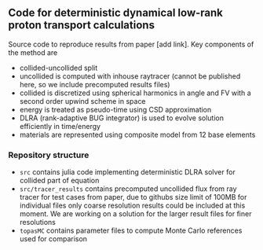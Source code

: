 ## Code for deterministic dynamical low-rank proton transport calculations
Source code to reproduce results from paper [add link]. Key components of the method are
- collided-uncollided split
- uncollided is computed with inhouse raytracer (cannot be published here, so we include precomputed results files)
- collided is discretized using spherical harmonics in angle and FV with a second order upwind scheme in space
- energy is treated as pseudo-time using CSD approximation
- DLRA (rank-adaptive BUG integrator) is used to evolve solution efficiently in time/energy 
- materials are represented using composite model from 12 base elements

### Repository structure
- `src` contains julia code implementing deterministic DLRA solver for collided part of equation
- `src/tracer_results` contains precomputed uncollided flux from ray tracer for test cases from paper, due to githubs size limit of 100MB for individual files only coarse resolution results could be included at this moment. We are working on a solution for the larger result files for finer resolutions
- `topasMC` contains parameter files to compute Monte Carlo references used for comparison

